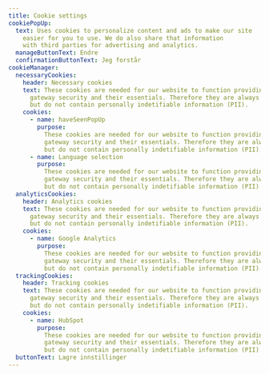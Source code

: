 ```yaml
---
title: Cookie settings
cookiePopUp:
  text: Uses cookies to personalize content and ads to make our site
    easier for you to use. We do also share that information
    with third parties for advertising and analytics.
  manageButtonText: Endre
  confirmationButtonText: Jeg forstår
cookieManager:
  necessaryCookies:
    header: Necessary cookies
    text: These cookies are needed for our website to function providing payment
      gateway security and their essentials. Therefore they are always on
      but do not contain personally indetifiable information (PII).
    cookies:
      - name: haveSeenPopUp
        purpose:
          These cookies are needed for our website to function providing payment
          gateway security and their essentials. Therefore they are always on
          but do not contain personally indetifiable information (PII).
      - name: Language selection
        purpose:
          These cookies are needed for our website to function providing payment
          gateway security and their essentials. Therefore they are always on
          but do not contain personally indetifiable information (PII).
  analyticsCookies:
    header: Analytics cookies
    text: These cookies are needed for our website to function providing payment
      gateway security and their essentials. Therefore they are always on
      but do not contain personally indetifiable information (PII).
    cookies:
      - name: Google Analytics
        purpose:
          These cookies are needed for our website to function providing payment
          gateway security and their essentials. Therefore they are always on
          but do not contain personally indetifiable information (PII).
  trackingCookies:
    header: Tracking cookies
    text: These cookies are needed for our website to function providing payment
      gateway security and their essentials. Therefore they are always on
      but do not contain personally indetifiable information (PII).
    cookies:
      - name: HubSpot
        purpose:
          These cookies are needed for our website to function providing payment
          gateway security and their essentials. Therefore they are always on
          but do not contain personally indetifiable information (PII).
  buttonText: Lagre innstillinger
---
```

